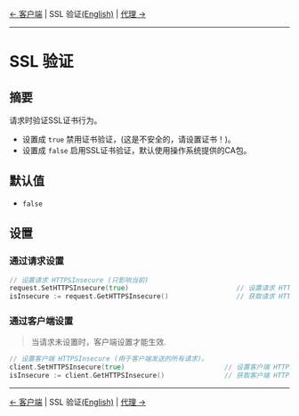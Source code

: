 [← 客户端](2-Client-CN.md) | SSL 验证[(English)](3-Verify-EN.md) | [代理 →](4-Proxy-CN.md)
***

# SSL 验证

## 摘要
请求时验证SSL证书行为。
- 设置成 `true` 禁用证书验证，(这是不安全的，请设置证书！)。
- 设置成 `false` 启用SSL证书验证，默认使用操作系统提供的CA包。

## 默认值
- `false` 

## 设置
### 通过请求设置
```go
// 设置请求 HTTPSInsecure (只影响当前)
request.SetHTTPSInsecure(true)                           // 设置请求 HTTPSInsecure 为 true
isInsecure := request.GetHTTPSInsecure()                 // 获取请求 HTTPSInsecure
```

### 通过客户端设置
> 当请求未设置时，客户端设置才能生效.

```go
// 设置客户端 HTTPSInsecure (用于客户端发送的所有请求)。
client.SetHTTPSInsecure(true)                         // 设置客户端 HTTPSInsecure 为 true
isInsecure := client.GetHTTPSInsecure()               // 获取客户端 HTTPSInsecure
```

***
[← 客户端](2-Client-CN.md) | SSL 验证[(English)](3-Verify-EN.md) | [代理 →](4-Proxy-CN.md)
